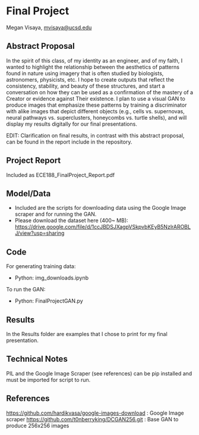 # Final Project

Megan Visaya, mvisaya@ucsd.edu

## Abstract Proposal

In the spirit of this class, of my identity as an engineer, and of my faith, I wanted to highlight the relationship between the 
aesthetics of patterns found in nature using imagery that is often studied by biologists, astronomers, physicists, etc. 
I hope to create outputs that reflect the consistency, stability, and beauty of these structures, and start a conversation on how they 
can be used as a confirmation of the mastery of a Creator or evidence against Their existence. I plan to use a visual GAN to
produce images that emphasize these patterns by training a discriminator with alike images that depict different objects (e.g., cells 
vs. supernovas, neural pathways vs. superclusters, honeycombs vs. turtle shells), and will display my results digitally for our final 
presentations.

EDIT: Clarification on final results, in contrast with this abstract proposal, can be found in the report include in the repository.

## Project Report

Included as ECE188_FinalProject_Report.pdf

## Model/Data

- Included are the scripts for downloading data using the Google Image scraper and for running the GAN.
- Please download the dataset here (400~ MB): https://drive.google.com/file/d/1ccJBDSJXagpVSkpvbKEyB5NzlrAROBLJ/view?usp=sharing 

## Code

For generating training data:
- Python: img_downloads.ipynb

To run the GAN:
- Python: FinalProjectGAN.py

## Results

In the Results folder are examples that I chose to print for my final presentation. 

## Technical Notes

PIL and the Google Image Scraper (see references) can be pip installed and must be imported for script to run.

## References

https://github.com/hardikvasa/google-images-download : Google Image scraper
https://github.com/t0nberryking/DCGAN256.git : Base GAN to produce 256x256 images
